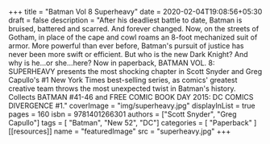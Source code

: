 +++
title = "Batman Vol 8 Superheavy"
date = 2020-02-04T19:08:56+05:30
draft = false
description = "After his deadliest battle to date, Batman is bruised, battered and scarred. And forever changed. Now, on the streets of Gotham, in place of the cape and cowl roams an 8-foot mechanized suit of armor. More powerful than ever before, Batman's pursuit of justice has never been more swift or efficient. But who is the new Dark Knight? And why is he...or she...here? Now in paperback, BATMAN VOL. 8: SUPERHEAVY presents the most shocking chapter in Scott Snyder and Greg Capullo's #1 New York Times best-selling series, as comics' greatest creative team throws the most unexpected twist in Batman's history. Collects BATMAN #41-46 and FREE COMIC BOOK DAY 2015: DC COMICS DIVERGENCE #1."
coverImage = "img/superheavy.jpg"
displayInList = true
pages = 160
isbn = 9781401266301
authors = ["Scott Snyder", "Greg Capullo"]
tags = [ "Batman", "New 52", "DC"]
categories = [ "Paperback" ]
[[resources]]
    name = "featuredImage"
    src = "superheavy.jpg"
+++

